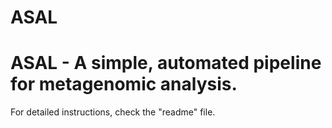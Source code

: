 # ASAL
ASAL - A simple, automated pipeline for metagenomic analysis.
===============================================================
For detailed instructions, check the "readme" file.
